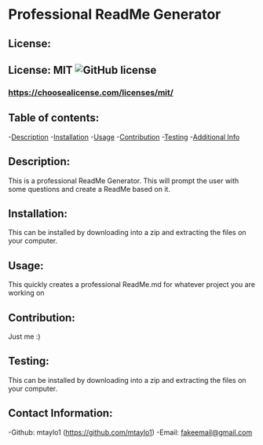 # Professional ReadMe Generator
   ## License:
   ## License: MIT  ![GitHub license](https://img.shields.io/badge/License-MIT-yellow.svg)
   ### https://choosealicense.com/licenses/mit/
    
   ## Table of contents:
   -[Description](#description)
   -[Installation](#installation)
   -[Usage](#usage)
   -[Contribution](#contribution)
   -[Testing](#testing)
   -[Additional Info](#addtional-info)

   ## Description:
   This is a professional ReadMe Generator. This will prompt the user with some questions and create a ReadMe based on it.
   ## Installation:
   This can be installed by downloading into a zip and extracting the files on your computer.
   ## Usage:
   This quickly creates a professional ReadMe.md for whatever project you are working on
   ## Contribution:
   Just me :)
   ## Testing:
   This can be installed by downloading into a zip and extracting the files on your computer.
   ## Contact Information: 
   -Github: mtaylo1 (https://github.com/mtaylo1)
   -Email: fakeemail@gmail.com
   